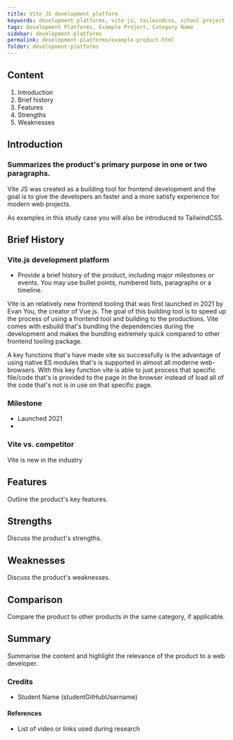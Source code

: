 ```yaml
---
title: Vite JS development platform
keywords: development platforms, vite js, tailwindcss, school project
tags: Development Platforms, Example Project, Category Name
sidebar: development-platforms
permalink: development-platforms/example-product.html
folder: development-platforms
---
```


## Content

1. Introduction
2. Brief history
3. Features
4. Strengths
5. Weaknesses

## Introduction

### Summarizes the product's primary purpose in one or two paragraphs.

Vite JS was created as a building tool for frontend development and the goal is to give the developers an faster and a more satisfy
experience for modern web projects.

As examples in this study case you will also be introduced to TailwindCSS. 


## Brief History

### Vite.js development platform


- Provide a brief history of the product, including major milestones or events.
You may use bullet points, numbered lists, paragraphs or a timeline.

Vite is an relatively new frontend tooling that was first launched in 2021 by Evan You, the creator of Vue js.
The goal of this building tool is to speed up the process of using a frontend tool and building to the productions.
Vite comes with esbuild that's bundling the dependencies during the development and makes the bundling extremely quick compared to other frontend tooling package.

A key functions that's have made vite so successfully is the advantage of using native ES modules that's is supported in almost all
moderne web-browsers. With this key function vite is able to just process that specific file/code that's is provided to the page in the browser instead of load all of the code that's not is in use on that specific page. 

### Milestone

- Launched 2021
- 

### Vite vs. competitor

Vite is new in the industry 

## Features

Outline the product's key features.

## Strengths

Discuss the product's strengths.

## Weaknesses

Discuss the product's weaknesses.

## Comparison

Compare the product to other products in the same category, if applicable.

## Summary

Summarise the content and highlight the relevance of the product to a web developer.

### Credits

- Student Name (studentGitHubUsername)

#### References

- List of video or links used during research
